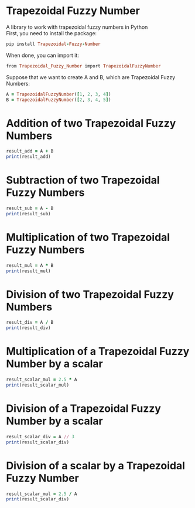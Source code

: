 # Trapezoidal Fuzzy Number
A library to work with trapezoidal fuzzy numbers in Python\
First, you need to install the package:
```ruby
pip install Trapezoidal-Fuzzy-Number
```
When done, you can import it:
```ruby
from Trapezoidal_Fuzzy_Number import TrapezoidalFuzzyNumber
```
Suppose that we want to create A and B, which are Trapezoidal Fuzzy Numbers:
```ruby
A = TrapezoidalFuzzyNumber([1, 2, 3, 4])
B = TrapezoidalFuzzyNumber([2, 3, 4, 5])
```

# Addition of two Trapezoidal Fuzzy Numbers
```ruby
result_add = A + B
print(result_add)
```

# Subtraction of two Trapezoidal Fuzzy Numbers
```ruby
result_sub = A - B
print(result_sub)
```

# Multiplication of two Trapezoidal Fuzzy Numbers
```ruby
result_mul = A * B
print(result_mul)
```

# Division of two Trapezoidal Fuzzy Numbers
```ruby
result_div = A / B
print(result_div)
```

# Multiplication of a Trapezoidal Fuzzy Number by a scalar
```ruby
result_scalar_mul = 2.5 * A
print(result_scalar_mul)
```

# Division  of a Trapezoidal Fuzzy Number by a scalar
```ruby
result_scalar_div = A // 3
print(result_scalar_div)
```

# Division of a scalar by a Trapezoidal Fuzzy Number
```ruby
result_scalar_mul = 2.5 / A
print(result_scalar_div)
```
